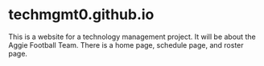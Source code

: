 # techmgmt0.github.io
This is a website for a technology management project.
It will be about the Aggie Football Team.
There is a home page, schedule page, and roster page.
